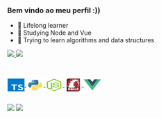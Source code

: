 ### Bem vindo ao meu perfil :))

- 🔭 Lifelong learner
- 🌱 Studying Node and Vue
- 🤔 Trying to learn algorithms and data structures

 <div>
  <a href="https://linkedin.com/JoaoP12">
  <img height="180em" src="https://github-readme-stats.vercel.app/api?username=JoaoP12&show_icons=true&theme=blueberry&include_all_commits=true&count_private=true"/>
  <img height="180em" src="https://github-readme-stats.vercel.app/api/top-langs/?username=JoaoP12&layout=compact&langs_count=7&theme=blueberry"/>
</div>
 
 ##
<div style="display: inline_block"><br>
  <img align="center" alt="TypeScript" height="30" width="40" src="https://raw.githubusercontent.com/devicons/devicon/master/icons/typescript/typescript-plain.svg">
  <img align="center" alt="Python" height="30" width="40" src="https://raw.githubusercontent.com/devicons/devicon/master/icons/python/python-original.svg">
  <img align="center" alt="NodeJS" height="30" width="40" src="https://raw.githubusercontent.com/devicons/devicon/master/icons/nodejs/nodejs-original.svg">
 <img align="center" alt="Rails" height="30" width="40" src="https://raw.githubusercontent.com/devicons/devicon/master/icons/rails/rails-original-wordmark.svg">
 <img align="center" alt="React" height="30" width="40" src="https://raw.githubusercontent.com/devicons/devicon/master/icons/vuejs/vuejs-original.svg">
</div>

##
 
<div> 
  <a href = "mailto:janesgbs@gmail.com"><img src="https://img.shields.io/badge/-Gmail-%23333?style=for-the-badge&logo=gmail&logoColor=white" target="_blank"></a>
  <a href="https://www.linkedin.com/in/joao-pedro-l" target="_blank"><img src="https://img.shields.io/badge/-LinkedIn-%230077B5?style=for-the-badge&logo=linkedin&logoColor=white" target="_blank"></a> 
</div
